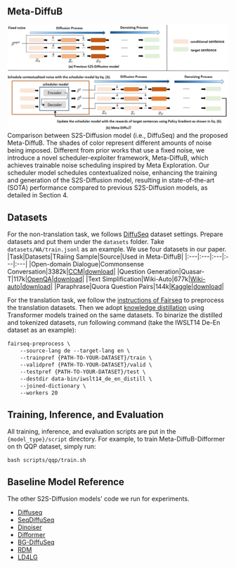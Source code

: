 ## Meta-DiffuB
![Image Alt text](/img/Meta_DiffuB.jpg)
Comparison between S2S-Diffusion model (i.e., DiffuSeq) and the proposed Meta-DiffuB. The shades of color represent different amounts of noise being imposed.
Different from prior works that use a fixed noise, we introduce a novel scheduler-exploiter framework, Meta-DiffuB, which achieves trainable noise scheduling inspired by Meta Exploration. Our scheduler model schedules contextualized noise, enhancing the training and generation of the S2S-Diffusion model, resulting in state-of-the-art (SOTA) performance compared to previous S2S-Diffusion models, as detailed in Section 4.

## Datasets
For the non-translation task, we follows [DiffuSeq](https://github.com/Shark-NLP/DiffuSeq/tree/main) dataset settings.
Prepare datasets and put them under the `datasets` folder. 
Take `datasets/WA/train.jsonl` as an example. We use four datasets in our paper.
|Task|Datasets|TRaiing Sample|Source|Used in Meta-DiffuB|
|:---|:---|:---|:---|:---|
|Open-domain Dialogue|Commonsense Conversation|3382k|[CCM](https://github.com/thu-coai/ccm)|[download](https://drive.google.com/drive/folders/1exENF9Qc5UtXnHlNl9fvaxP3zyyH32qp)|
|Question Generation|Quasar-T|117k|[OpenQA](https://github.com/thunlp/OpenQA)|[download](https://drive.google.com/drive/folders/122YK0IElSnGZbPMigXrduTVL1geB4wEW)|
|Text Simplification|Wiki-Auto|677k|[Wiki-auto](https://github.com/chaojiang06/wiki-auto)|[download](https://drive.google.com/drive/folders/1BlWtD1UbnL_ef06Riq-gABlL0Zb50s-d)|
|Paraphrase|Quora Question Pairs|144k|[Kaggle](https://www.kaggle.com/c/quora-question-pairs)|[download](https://drive.google.com/drive/folders/1BHGCeHRZU7MQF3rsqXBIOCU2WIC3W6fb)|

For the translation task, we follow the [instructions of Fairseq](https://github.com/facebookresearch/fairseq/tree/main/examples/translation#iwslt14-german-to-english-transformer) to preprocess the translation datasets. Then we adopt [knowledge distillation](https://github.com/facebookresearch/fairseq/tree/main/examples/nonautoregressive_translation#knowledge-distillation) using Transformer models trained on the same datasets. To binarize the distilled and tokenized datasets, run following command (take the IWSLT14 De-En dataset as an example):
```
fairseq-preprocess \
    --source-lang de --target-lang en \
    --trainpref {PATH-TO-YOUR-DATASET}/train \
    --validpref {PATH-TO-YOUR-DATASET}/valid \
    --testpref {PATH-TO-YOUR-DATASET}/test \
    --destdir data-bin/iwslt14_de_en_distill \
    --joined-dictionary \
    --workers 20
```

## Training, Inference, and Evaluation
All training, inference, and evaluation scripts are put in the `{model_type}/script` directory. For example, to train Meta-DiffuB-Difformer on th QQP dataset, simply run:
```
bash scripts/qqp/train.sh
```

## Baseline Model Reference
The other S2S-Diffusion models' code we run for experiments.
- [Diffuseq](https://github.com/Shark-NLP/DiffuSeq)
- [SeqDiffuSeq](https://github.com/Yuanhy1997/SeqDiffuSeq)
- [Dinoiser](https://github.com/yegcjs/DINOISER)
- [Difformer](https://github.com/zhjgao/difformer/tree/main)
- [BG-DiffuSeq](https://github.com/ZetangForward/Bridge_Gap_Diffusion/tree/main)
- [RDM](https://github.com/HKUNLP/reparam-discrete-diffusion/tree/main)
- [LD4LG](https://github.com/justinlovelace/latent-diffusion-for-language)

<!--
**metabeta-diffusion/metabeta-diffusion** is a ✨ _special_ ✨ repository because its `README.md` (this file) appears on your GitHub profile.

Here are some ideas to get you started:

- 🔭 I’m currently working on ...
- 🌱 I’m currently learning ...
- 👯 I’m looking to collaborate on ...
- 🤔 I’m looking for help with ...
- 💬 Ask me about ...
- 📫 How to reach me: ...
- 😄 Pronouns: ...
- ⚡ Fun fact: ...
-->
